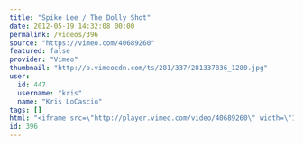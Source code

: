 ```yaml
---
title: "Spike Lee / The Dolly Shot"
date: 2012-05-19 14:32:08 00:00
permalink: /videos/396
source: "https://vimeo.com/40689260"
featured: false
provider: "Vimeo"
thumbnail: "http://b.vimeocdn.com/ts/281/337/281337836_1280.jpg"
user:
  id: 447
  username: "kris"
  name: "Kris LoCascio"
tags: []
html: "<iframe src=\"http://player.vimeo.com/video/40689260\" width=\"1280\" height=\"720\" frameborder=\"0\" webkitallowfullscreen mozallowfullscreen allowfullscreen></iframe>"
id: 396
---
```


